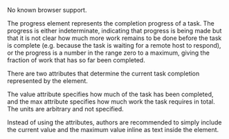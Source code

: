 No known browser support.

The progress element represents the completion progress of a task. The progress is either indeterminate, indicating that progress is being made but that it is not clear how much more work remains to be done before the task is complete (e.g. because the task is waiting for a remote host to respond), or the progress is a number in the range zero to a maximum, giving the fraction of work that has so far been completed.

There are two attributes that determine the current task completion represented by the element.

The value attribute specifies how much of the task has been completed, and the max attribute specifies how much work the task requires in total. The units are arbitrary and not specified.

Instead of using the attributes, authors are recommended to simply include the current value and the maximum value inline as text inside the element.

